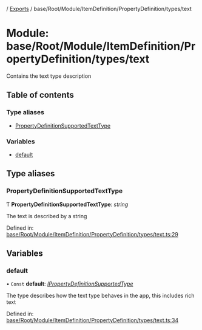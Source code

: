 [](../README.md) / [Exports](../modules.md) / base/Root/Module/ItemDefinition/PropertyDefinition/types/text

# Module: base/Root/Module/ItemDefinition/PropertyDefinition/types/text

Contains the text type description

## Table of contents

### Type aliases

- [PropertyDefinitionSupportedTextType](base_root_module_itemdefinition_propertydefinition_types_text.md#propertydefinitionsupportedtexttype)

### Variables

- [default](base_root_module_itemdefinition_propertydefinition_types_text.md#default)

## Type aliases

### PropertyDefinitionSupportedTextType

Ƭ **PropertyDefinitionSupportedTextType**: *string*

The text is described by a string

Defined in: [base/Root/Module/ItemDefinition/PropertyDefinition/types/text.ts:29](https://github.com/onzag/itemize/blob/55e63f2c/base/Root/Module/ItemDefinition/PropertyDefinition/types/text.ts#L29)

## Variables

### default

• `Const` **default**: [*IPropertyDefinitionSupportedType*](../interfaces/base_root_module_itemdefinition_propertydefinition_types.ipropertydefinitionsupportedtype.md)

The type describes how the text type behaves in the app, this includes rich text

Defined in: [base/Root/Module/ItemDefinition/PropertyDefinition/types/text.ts:34](https://github.com/onzag/itemize/blob/55e63f2c/base/Root/Module/ItemDefinition/PropertyDefinition/types/text.ts#L34)

